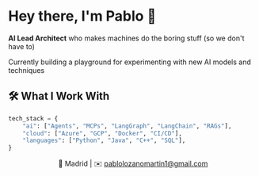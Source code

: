 # Hey there, I'm Pablo 👋

**AI Lead Architect** who makes machines do the boring stuff (so we don't have to)

Currently building a playground for experimenting with new AI models and techniques

## 🛠️ What I Work With

```python
tech_stack = {
    "ai": ["Agents", "MCPs", "LangGraph", "LangChain", "RAGs"],
    "cloud": ["Azure", "GCP", "Docker", "CI/CD"],
    "languages": ["Python", "Java", "C++", "SQL"],
}
```

<div align="center">
  
📍 Madrid | ✉️ pablolozanomartin1@gmail.com

</div>

